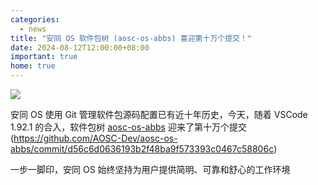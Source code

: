 ```yaml
---
categories:
  - news
title: "安同 OS 软件包树 (aosc-os-abbs) 喜迎第十万个提交！"
date: 2024-08-12T12:00:00+08:00
important: true
home: true
---
```

![](/assets/news/hundred-thousandth.png)

安同 OS 使用 Git 管理软件包源码配置已有近十年历史，今天，随着 VSCode 1.92.1 的合入，软件包树 [aosc-os-abbs](https://github.com/AOSC-Dev/aosc-os-abbs) 迎来了第十万个提交 (https://github.com/AOSC-Dev/aosc-os-abbs/commit/d56c6d0636193b2f48ba9f573393c0467c58806c)

一步一脚印，安同 OS 始终坚持为用户提供简明、可靠和舒心的工作环境
